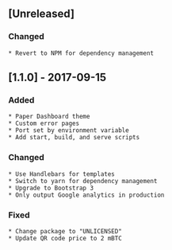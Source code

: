 ## [Unreleased]

### Changed
    * Revert to NPM for dependency management

## [1.1.0] - 2017-09-15

### Added
    * Paper Dashboard theme
    * Custom error pages
    * Port set by environment variable
    * Add start, build, and serve scripts

### Changed
    * Use Handlebars for templates
    * Switch to yarn for dependency management
    * Upgrade to Bootstrap 3
    * Only output Google analytics in production

### Fixed
    * Change package to "UNLICENSED"
    * Update QR code price to 2 mBTC
